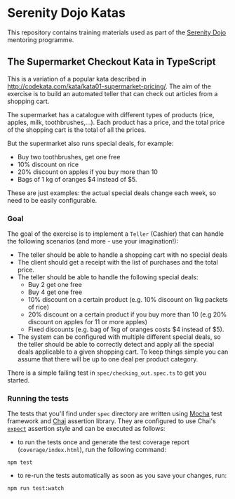 # Serenity Dojo Katas

This repository contains training materials used as part of the [Serenity Dojo](http://serenity.io) mentoring programme.

## The Supermarket Checkout Kata in TypeScript

This is a variation of a popular kata described in 
http://codekata.com/kata/kata01-supermarket-pricing/. 
The aim of the exercise is to build an automated teller that can check out articles from a shopping cart. 

The supermarket has a catalogue with different types of products (rice, apples, milk, toothbrushes,...). 
Each product has a price, and the total price of the shopping cart is the total of all the prices.

But the supermarket also runs special deals, for example:
 - Buy two toothbrushes, get one free
 - 10% discount on rice
 - 20% discount on apples if you buy more than 10
 - Bags of 1 kg of oranges $4 instead of $5.

These are just examples: the actual special deals change each week, so need to be easily configurable.

### Goal

The goal of the exercise is to implement a `Teller` (Cashier) that can handle the following scenarios (and more - use your imagination!):

 - The teller should be able to handle a shopping cart with no special deals
 - The client should get a receipt with the list of purchases and the total price.
 - The teller should be able to handle the following special deals:
    - Buy 2 get one free
    - Buy 4 get one free
    - 10% discount on a certain product (e.g. 10% discount on 1kg packets of rice)
    - 20% discount on a certain product if you buy more than 10 (e.g 20% discount on apples for 11 or more apples)
    - Fixed discounts (e.g. bag of 1kg of oranges costs $4 instead of $5).
 - The system can be configured with multiple different special deals, 
   so the teller should be able to correctly detect and apply all the special deals applicable to a given shopping cart.
   To keep things simple you can assume that there will be up to one deal per product category.

There is a simple failing test in `spec/checking_out.spec.ts` to get you started.

### Running the tests

The tests that you'll find under `spec` directory are written using [Mocha](https://mochajs.org/) test framework 
and [Chai](http://chaijs.com/) assertion library. 
They are configured to use Chai's [`expect`](http://chaijs.com/api/bdd/) assertion style and can be executed as follows:

- to run the tests once and generate the test coverage report (`coverage/index.html`), run the following command:
```
npm test
```

- to re-run the tests automatically as soon as you save your changes, run:
```
npm run test:watch
```
